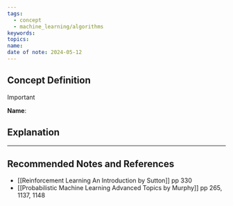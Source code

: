 ```yaml
---
tags:
  - concept
  - machine_learning/algorithms
keywords: 
topics: 
name: 
date of note: 2024-05-12
---
```


## Concept Definition

>[!important]
>**Name**: 



## Explanation





-----------
##  Recommended Notes and References


- [[Reinforcement Learning An Introduction by Sutton]] pp 330
- [[Probabilistic Machine Learning Advanced Topics by Murphy]] pp 265, 1137, 1148
